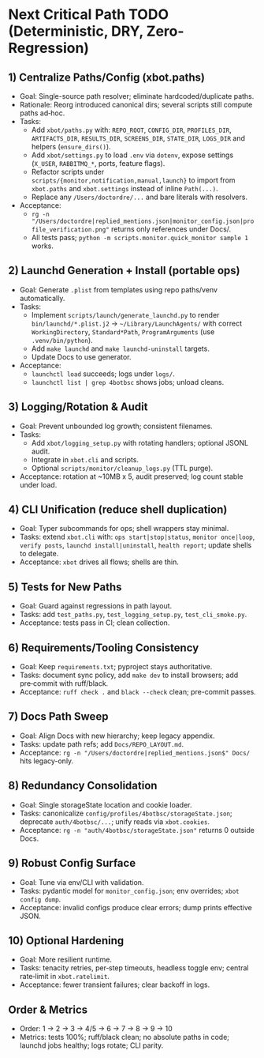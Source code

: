 # Next Critical Path TODO (Deterministic, DRY, Zero-Regression)

## 1) Centralize Paths/Config (xbot.paths)
- Goal: Single-source path resolver; eliminate hardcoded/duplicate paths.
- Rationale: Reorg introduced canonical dirs; several scripts still compute paths ad‑hoc.
- Tasks:
  - Add `xbot/paths.py` with: `REPO_ROOT`, `CONFIG_DIR`, `PROFILES_DIR`, `ARTIFACTS_DIR`, `RESULTS_DIR`, `SCREENS_DIR`, `STATE_DIR`, `LOGS_DIR` and helpers (`ensure_dirs()`).
  - Add `xbot/settings.py` to load `.env` via `dotenv`, expose settings (`X_USER`, `RABBITMQ_*`, ports, feature flags).
  - Refactor scripts under `scripts/{monitor,notification,manual,launch}` to import from `xbot.paths` and `xbot.settings` instead of inline `Path(...)`.
  - Replace any `/Users/doctordre/...` and bare literals with resolvers.
- Acceptance:
  - `rg -n "/Users/doctordre|replied_mentions.json|monitor_config.json|profile_verification.png"` returns only references under Docs/.
  - All tests pass; `python -m scripts.monitor.quick_monitor sample 1` works.

## 2) Launchd Generation + Install (portable ops)
- Goal: Generate `.plist` from templates using repo paths/venv automatically.
- Tasks:
  - Implement `scripts/launch/generate_launchd.py` to render `bin/launchd/*.plist.j2` → `~/Library/LaunchAgents/` with correct `WorkingDirectory`, `Standard*Path`, `ProgramArguments` (use `.venv/bin/python`).
  - Add `make launchd` and `make launchd-uninstall` targets.
  - Update Docs to use generator.
- Acceptance:
  - `launchctl load` succeeds; logs under `logs/`.
  - `launchctl list | grep 4botbsc` shows jobs; unload cleans.

## 3) Logging/Rotation & Audit
- Goal: Prevent unbounded log growth; consistent filenames.
- Tasks:
  - Add `xbot/logging_setup.py` with rotating handlers; optional JSONL audit.
  - Integrate in `xbot.cli` and scripts.
  - Optional `scripts/monitor/cleanup_logs.py` (TTL purge).
- Acceptance: rotation at ~10MB x 5, audit preserved; log count stable under load.

## 4) CLI Unification (reduce shell duplication)
- Goal: Typer subcommands for ops; shell wrappers stay minimal.
- Tasks: extend `xbot.cli` with: `ops start|stop|status`, `monitor once|loop`, `verify posts`, `launchd install|uninstall`, `health report`; update shells to delegate.
- Acceptance: `xbot` drives all flows; shells are thin.

## 5) Tests for New Paths
- Goal: Guard against regressions in path layout.
- Tasks: add `test_paths.py`, `test_logging_setup.py`, `test_cli_smoke.py`.
- Acceptance: tests pass in CI; clean collection.

## 6) Requirements/Tooling Consistency
- Goal: Keep `requirements.txt`; pyproject stays authoritative.
- Tasks: document sync policy, add `make dev` to install browsers; add pre‑commit with ruff/black.
- Acceptance: `ruff check .` and `black --check` clean; pre-commit passes.

## 7) Docs Path Sweep
- Goal: Align Docs with new hierarchy; keep legacy appendix.
- Tasks: update path refs; add `Docs/REPO_LAYOUT.md`.
- Acceptance: `rg -n "/Users/doctordre|replied_mentions.json$" Docs/` hits legacy-only.

## 8) Redundancy Consolidation
- Goal: Single storageState location and cookie loader.
- Tasks: canonicalize `config/profiles/4botbsc/storageState.json`; deprecate `auth/4botbsc/...`; unify reads via `xbot.cookies`.
- Acceptance: `rg -n "auth/4botbsc/storageState.json"` returns 0 outside Docs.

## 9) Robust Config Surface
- Goal: Tune via env/CLI with validation.
- Tasks: pydantic model for `monitor_config.json`; env overrides; `xbot config dump`.
- Acceptance: invalid configs produce clear errors; dump prints effective JSON.

## 10) Optional Hardening
- Goal: More resilient runtime.
- Tasks: tenacity retries, per‑step timeouts, headless toggle env; central rate‑limit in `xbot.ratelimit`.
- Acceptance: fewer transient failures; clear backoff in logs.

## Order & Metrics
- Order: 1 → 2 → 3 → 4/5 → 6 → 7 → 8 → 9 → 10
- Metrics: tests 100%; ruff/black clean; no absolute paths in code; launchd jobs healthy; logs rotate; CLI parity.
